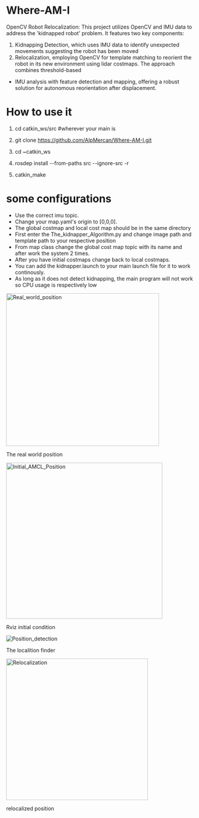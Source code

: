 # Where-AM-I
OpenCV Robot Relocalization: This project utilizes OpenCV and IMU data to address the 'kidnapped robot' problem. It features two key components: 
1. Kidnapping Detection, which uses IMU data to identify unexpected movements suggesting the robot has been moved
2. Relocalization, employing OpenCV for template matching to reorient the robot in its new environment using lidar costmaps. The approach combines threshold-based 
- IMU analysis with feature detection and mapping, offering a robust solution for autonomous reorientation after displacement.
# How to use it
1. cd catkin_ws/src #wherever your main is

2. git clone https://github.com/AlpMercan/Where-AM-I.git
3. cd ~catkin_ws
4. rosdep install --from-paths src --ignore-src -r
5. catkin_make
# some configurations
- Use the correct imu topic.
- Change your map.yaml's origin to [0,0,0].
- The global costmap and local cost map should be in the same directory
- First enter the The_kidnapper_Algorithm.py and change image path and template path to your respective position
- From map class change the global cost map topic with its name and after work the system 2 times. 
- After you have initial costmaps change back to local costmaps.
- You can add the kidnapper.launch to your main launch file for it to work continously.
- As long as it does not detect kidnapping, the main program will not work so CPU usage is respectively low

<img width="410" alt="Real_world_position" src="https://github.com/AlpMercan/Where-AM-I/assets/112685013/9dbdffa2-be5c-41f6-a404-d8b6b5ef8e12">

The real world position

<img width="419" alt="Initial_AMCL_Position" src="https://github.com/AlpMercan/Where-AM-I/assets/112685013/39691656-8e26-4f2d-ba38-d329e0c07635">

Rviz initial condition

![Position_detection](https://github.com/AlpMercan/Where-AM-I/assets/112685013/dc6689fb-72ef-4835-ab7a-91f015fff501)

The localition finder

<img width="380" alt="Relocalization" src="https://github.com/AlpMercan/Where-AM-I/assets/112685013/b59f3118-2257-4ce2-bf6a-9cdede504c8e">

relocalized position
